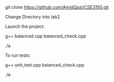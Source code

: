 git clone https://github.com/AmidQazi/CSE3150.git

Change Directory into lab2

Launch the project:

g++ balanced.cpp balanced_check.cpp

./a

To run tests:

g++ unit_test.cpp balanced_check.cpp

./a

